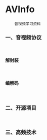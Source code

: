 # AVInfo
```
    音视频学习资料
```

### 一、音视频协议
```
  
```

#### 解封装
```
  
```  

#### 编解码
```
  
```

### 二、开源项目
```
  
```

### 三、高频技术
```
  
```
